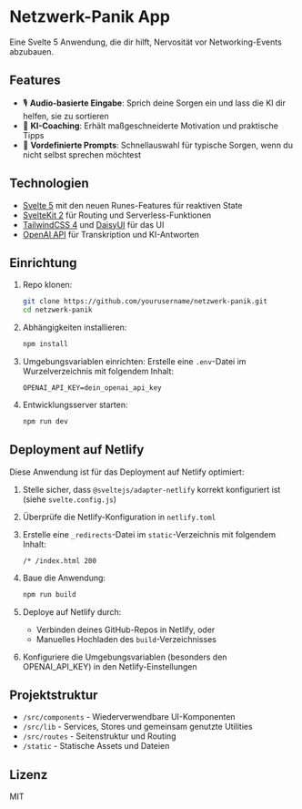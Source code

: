 # Netzwerk-Panik App

Eine Svelte 5 Anwendung, die dir hilft, Nervosität vor Networking-Events abzubauen.

## Features

- 🎙️ **Audio-basierte Eingabe**: Sprich deine Sorgen ein und lass die KI dir helfen, sie zu sortieren
- 🤖 **KI-Coaching**: Erhält maßgeschneiderte Motivation und praktische Tipps
- 💬 **Vordefinierte Prompts**: Schnellauswahl für typische Sorgen, wenn du nicht selbst sprechen möchtest

## Technologien

- [Svelte 5](https://svelte.dev) mit den neuen Runes-Features für reaktiven State
- [SvelteKit 2](https://kit.svelte.dev) für Routing und Serverless-Funktionen
- [TailwindCSS 4](https://tailwindcss.com) und [DaisyUI](https://daisyui.com) für das UI
- [OpenAI API](https://openai.com) für Transkription und KI-Antworten

## Einrichtung

1. Repo klonen:
   ```bash
   git clone https://github.com/yourusername/netzwerk-panik.git
   cd netzwerk-panik
   ```

2. Abhängigkeiten installieren:
   ```bash
   npm install
   ```

3. Umgebungsvariablen einrichten:
   Erstelle eine `.env`-Datei im Wurzelverzeichnis mit folgendem Inhalt:
   ```
   OPENAI_API_KEY=dein_openai_api_key
   ```

4. Entwicklungsserver starten:
   ```bash
   npm run dev
   ```

## Deployment auf Netlify

Diese Anwendung ist für das Deployment auf Netlify optimiert:

1. Stelle sicher, dass `@sveltejs/adapter-netlify` korrekt konfiguriert ist (siehe `svelte.config.js`)

2. Überprüfe die Netlify-Konfiguration in `netlify.toml`

3. Erstelle eine `_redirects`-Datei im `static`-Verzeichnis mit folgendem Inhalt:
   ```
   /* /index.html 200
   ```

4. Baue die Anwendung:
   ```bash
   npm run build
   ```

5. Deploye auf Netlify durch:
   - Verbinden deines GitHub-Repos in Netlify, oder
   - Manuelles Hochladen des `build`-Verzeichnisses

6. Konfiguriere die Umgebungsvariablen (besonders den OPENAI_API_KEY) in den Netlify-Einstellungen

## Projektstruktur

- `/src/components` - Wiederverwendbare UI-Komponenten
- `/src/lib` - Services, Stores und gemeinsam genutzte Utilities
- `/src/routes` - Seitenstruktur und Routing
- `/static` - Statische Assets und Dateien

## Lizenz

MIT